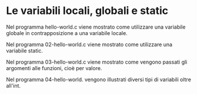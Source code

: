 # Le variabili locali, globali e static

Nel programma hello-world.c viene mostrato come utilizzare una variabile globale in contrapposizione a una variabile locale.

Nel programma 02-hello-world.c viene mostrato come utilizzare una variabile static.

Nel programma 03-hello-world.c viene mostrato come vengono passati gli argomenti alle funzioni, cioè per valore.

Nel programma 04-hello-world. vengono illustrati diversi tipi di variabili oltre all'int.
